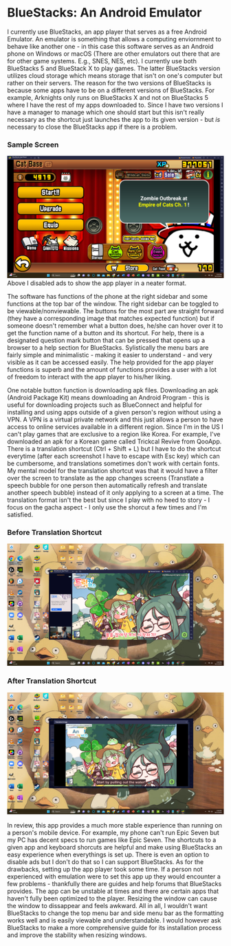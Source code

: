 # BlueStacks: An Android Emulator 

I currently use BlueStacks, an app player that serves as a free Android Emulator. An emulator is something that allows a computing enviornment to behave like another one - in this case this software serves as an Android phone on Windows or macOS (There are other emulators out there that are for other game systems. E.g., SNES, NES, etc). I currently use both BlueStacks 5 and BlueStack X to play games. The latter BlueStacks version utilizes cloud storage which means storage that isn't on one's computer but rather on their servers. The reason for the two versions of BlueStacks is because some apps have to be on a different versions of BlueStacks. For example, Arknights only runs on BlueStacks X and not on BlueStacks 5 where I have the rest of my apps downloaded to. Since I have two versions I have a manager to manage which one should start but this isn't really necessary as the shortcut just launches the app to its given version - but *is* necessary to close the BlueStacks app if there is a problem. 

### Sample Screen
![Sample Game Screen](../assets/samplegamescreen.png)
Above I disabled ads to show the app player in a neater format. 

The software has functions of the phone at the right sidebar and some functions at the top bar of the window. The right sidebar can be toggled to be viewable/nonviewable. The buttons for the most part are straight forward (they have a corresponding image that matches expected function) but if someone doesn't remember what a button does, he/she can hover over it to get the function name of a button and its shortcut. For help, there is a designated question mark button that can be pressed that opens up a browser to a help section for BlueStacks. Sylistically the menu bars are fairly simple and minimalistic - making it easier to understand - and very visible as it can be accessed easily. The help provided for the app player functions is superb and the amount of functions provides a user with a lot of freedom to interact with the app player to his/her liking.

One notable button function is downloading apk files. Downloading an apk (Android Package Kit) means downloading an Android Program - this is useful for downloading projects such as BlueConnect and helpful for installing and using apps outside of a given person's region without using a VPN. A VPN is a virtual private network and this just allows a person to have access to online services available in a different region. Since I'm in the US I can't play games that are exclusive to a region like Korea. For example, I've downloaded an apk for a Korean game called Trickcal Revive from QooApp. There is a translation shortcut (Ctrl + Shift + L) but I have to do the shortcut everytime (after each screenshot I have to escape with Esc key) which can be cumbersome, and translations sometimes don't work with certain fonts. My mental model for the translation shortcut was that it would have a filter over the screen to translate as the app changes screens (Transtlate a speech bubble for one person then automatically refresh and translate another speech bubble) instead of it only applying to a screen at a time. The translation format isn't the best but since I play with no heed to story - I focus on the gacha aspect - I only use the shorcut a few times and I'm satisfied. 

### Before Translation Shortcut
![Before Translation](../assets/beforetranslation.png)

### After Translation Shortcut
![After Translation](../assets/aftertranslation.png)

In review, this app provides a much more stable experience than running on a person's mobile device. For example, my phone can't run Epic Seven but my PC has decent specs to run games like Epic Seven. The shortcuts to a given app and keyboard shorcuts are helpful and make using BlueStacks an easy experience when everythings is set up. There is even an option to disable ads but I don't do that so I can support BlueStacks. As for the drawbacks, setting up the app player took some time. If a person not experienced with emulation were to set this app up they would encounter a few problems - thankfully there are guides and help forums that BlueStacks provides. The app can be unstable at times and there are certain apps that haven't fully been optimized to the player. Resizing the window can cause the window to dissappear and feels awkward. All in all, I wouldn't want BlueStacks to change the top menu bar and side menu bar as the formatting works well and is easily viewable and understandable. I would however ask BlueStacks to make a more comprehensive guide for its installation process and improve the stability when resizing windows. 

